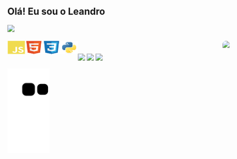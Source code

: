 ## Olá! Eu sou o Leandro

<div align="left">
  <a href="https://github.com/lpparanhos">
  <img height="180em" src="https://github-readme-stats.vercel.app/api?username=lpparanhos&show_icons=true&theme=white&include_all_commits=true&count_private=true"/>
</div>
<div style="display: inline_block"><br>
  <img align="left" height="30" width="40" src="https://raw.githubusercontent.com/devicons/devicon/master/icons/javascript/javascript-plain.svg">
  <img align="left" height="30" width="40" src="https://raw.githubusercontent.com/devicons/devicon/master/icons/html5/html5-original.svg">
  <img align="left" height="30" width="40" src="https://raw.githubusercontent.com/devicons/devicon/master/icons/css3/css3-original.svg">
  <img align="left" height="30" width="40" src="https://raw.githubusercontent.com/devicons/devicon/master/icons/python/python-original.svg">
  <img align="right" height="96" style="border-radius:50px;" src="https://cdn.discordapp.com/attachments/907063654049005632/907063711523553340/1636330904.57922_745.png">
</div>

##
  
<div> 
  <a href="https://www.linkedin.com/in/leandro-pantoja-paranhos-620986203/" target="_blank"><img src="https://img.shields.io/badge/-LinkedIn-%230077B5?style=for-the-badge&logo=linkedin&logoColor=white" target="_blank"></a> 
  <a href = "mailto:paranhos.pan@gmail.com"><img src="https://img.shields.io/badge/-Gmail-%23333?style=for-the-badge&logo=gmail&logoColor=white" target="_blank"></a>
  <a href="https://instagram.com/leandroparanhos/" target="_blank"><img src="https://img.shields.io/badge/-Instagram-%23E4405F?style=for-the-badge&logo=instagram&logoColor=white" target="_blank"></a>
 
  ![Snake animation](https://github.com/lpparanhos/lpparanhos/blob/output/github-contribution-grid-snake.svg)
 
</div>
